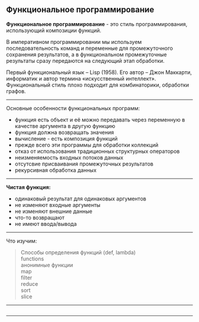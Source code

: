 ## Функциональное программирование  

**Функциональное программирование** - это стиль программирования, использующий композиции функций.  

В императивном программировании мы используем последовательность команд и переменные для промежуточного сохранения результатов, а в функциональном промежуточные результаты сразу передаются на следующий этап обработки.

Первый функциональный язык – Lisp (1958). Его автор – Джон Маккарти, информатик и автор термина «искусственный интеллект».  
Функциональный стиль плохо подходит для комбинаторики, обработки графов.  

---  

Основные особенности функциональных программ:  
* функция есть объект и её можно передавать через переменную в качестве аргумента в другую функцию  
* функция должна возвращать значения  
* вычисление - есть композиция функций  
* прежде всего эти программы для обработки коллекций  
* отказ от использования традиционных структурных операторов  
* неизменяемость входных потоков данных  
* отсутсвие присваивания промежуточных результатов  
* рекурсивная обработка данных  

--- 

**Чистая функция:**  
- одинаковый результат для одинаковых аргументов  
- не изменяют входные аргументы  
- не изменяют внешние данные  
- что-то возвращают  
- не имеют ввода/вывода  

---  

Что изучим:
> Способы определения функций (def, lambda)  
> functions  
> анонимные функции  
> map  
> filter  
> reduce  
> sort  
> slice  
>  
>  

---  

```

```

---  

